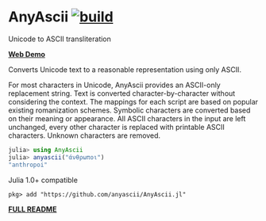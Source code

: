 # AnyAscii [![build](https://travis-ci.org/anyascii/anyascii.svg?branch=master)](https://travis-ci.org/anyascii/anyascii)

Unicode to ASCII transliteration

[**Web Demo**](https://anyascii.com)

Converts Unicode text to a reasonable representation using only ASCII.

For most characters in Unicode, AnyAscii provides an ASCII-only replacement string.
Text is converted character-by-character without considering the context.
The mappings for each script are based on popular existing romanization schemes.
Symbolic characters are converted based on their meaning or appearance.
All ASCII characters in the input are left unchanged,
every other character is replaced with printable ASCII characters.
Unknown characters are removed.

```julia
julia> using AnyAscii
julia> anyascii("άνθρωποι")
"anthropoi"
```

Julia 1.0+ compatible

`pkg> add "https://github.com/anyascii/AnyAscii.jl"`

[**FULL README**](https://github.com/anyascii/anyascii)
